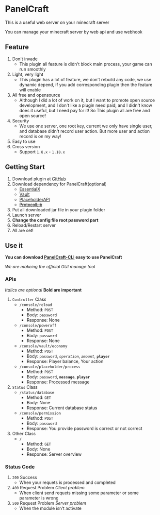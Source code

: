 # PanelCraft

This is a useful web server on your minecraft server

You can manage your minecraft server by web api and use webhook

## Feature

1. Don't invade
   - This plugin all feature is didn't block main process, your game can run smoothly
2. Light, very light
   - This plugin has a lot of feature, we don't rebuild any code, we use dynamic depend, if you add corresponding plugin then the feature will enable
3. All free and opensource
   - Although I did a lot of work on it, but I want to promote open source development, and I don't like a plugin need paid, and I didn't know does it useful, but I need pay for it! So This plugin all are free and open source!
4. Security
   - We use one server, one root key, current we only have single user, and database didn't record user action. But more user and action record is on my way!
5. Easy to use
6. Cross version
    - Support `1.8.x` - `1.18.x`

## Getting Start

1. Download plugin at [GitHub](https://github.com/LittleSheep2010/PanelCraft-Core/releases)
2. Download dependency for PanelCraft(optional)
   - [EssentialX](https://essentialsx.net/downloads.html)
   - [Vault](https://www.spigotmc.org/resources/vault.34315/)
   - [PlaceholderAPI](https://www.spigotmc.org/resources/placeholderapi.6245/)
   - ~~[ProtocolLib](https://www.spigotmc.org/resources/protocollib.1997/)~~
3. Put all downloaded jar file in your plugin folder
4. Launch server
5. **Change the config file root password part**
6. Reload/Restart server
7. All are set!

## Use it

**You can download [PanelCraft-CLI](https://github.com/LittleSheep2010/PanelCraft-CLI) easy to use PanelCraft**

*We are makeing the official GUI manage tool*

### APIs

*Italics are optional*
**Bold are important**

1. `Controller` Class
   - `/console/reload`
      - Method: `POST`
      - Body: `password`
      - Response: None
    - `/console/poweroff`
      - Method: `POST`
      - Body: `password`
      - Response: None
    - `/console/vault/economy`
      - Method: `POST`
      - Body: `password`, *`operation`*, *`amount`*, **`player`**
      - Response: Player balance, Your action
    - `/console/placeholder/process`
      - Method: `POST`
      - Body: `password`, **`message`**, **`player`**
      - Response: Processed message
2. `Status` Class
   - `/status/database`
      - Method: `GET`
      - Body: None
      - Response: Current database status
   - `/console/permission`
      - Method: `POST`
      - Body: `password`
      - Response: You provide password is correct or not correct
3. Other Class
   - `/`
      - Method: `GET`
      - Body: None
      - Response: Server overview

### Status Code

1. `200` Success
   - When your requets is processed and completed
2. `400` Request Problem *Client problem*
   - When client send requets missing some parameter or some parameter is wrong
3. `500` Request Problem *Server problem*
   - When the module isn't activate